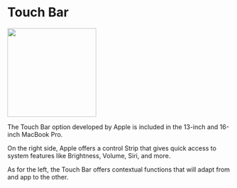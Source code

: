 # Touch Bar

<img src="https://help.apple.com/assets/5EF110D6680CE23B38350954/5EF110E3680CE23B3835095C/en_US/fe3172dd0e74caeda66879565f2daa46.png" width="200">

The Touch Bar option developed by Apple is included in the 13-inch and 16-inch MacBook Pro. 

On the right side, Apple offers a control Strip that gives quick access to system features like Brightness, Volume, Siri, and more. 

As for the left, the Touch Bar offers contextual functions that will adapt from and app to the other.  

